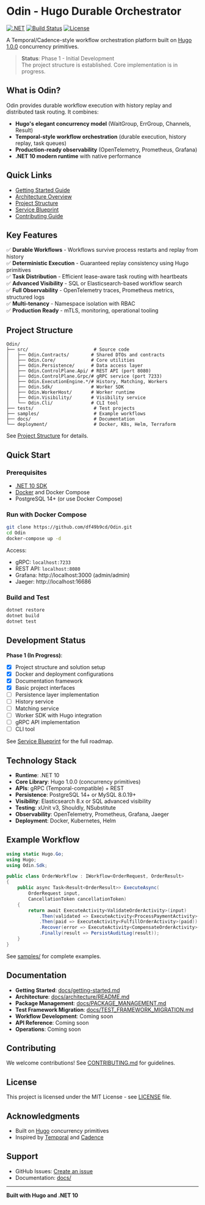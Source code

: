 # Odin - Hugo Durable Orchestrator

[![.NET](https://img.shields.io/badge/.NET-10.0-blue.svg)](https://dotnet.microsoft.com/)
[![Build Status](https://github.com/df49b9cd/Odin/workflows/CI/badge.svg)](https://github.com/df49b9cd/Odin/actions)
[![License](https://img.shields.io/badge/license-MIT-green.svg)](LICENSE)

A Temporal/Cadence-style workflow orchestration platform built on [Hugo 1.0.0](https://github.com/df49b9cd/Hugo) concurrency primitives.

> **Status**: Phase 1 - Initial Development  
> The project structure is established. Core implementation is in progress.

## What is Odin?

Odin provides durable workflow execution with history replay and distributed task routing. It combines:

- **Hugo's elegant concurrency model** (WaitGroup, ErrGroup, Channels, Result<T>)
- **Temporal-style workflow orchestration** (durable execution, history replay, task queues)
- **Production-ready observability** (OpenTelemetry, Prometheus, Grafana)
- **.NET 10 modern runtime** with native performance

## Quick Links

- [Getting Started Guide](docs/getting-started.md)
- [Architecture Overview](docs/architecture/README.md)
- [Project Structure](docs/PROJECT_STRUCTURE.md)
- [Service Blueprint](Service%20Blueprint.md)
- [Contributing Guide](CONTRIBUTING.md)

## Key Features

✅ **Durable Workflows** - Workflows survive process restarts and replay from history  
✅ **Deterministic Execution** - Guaranteed replay consistency using Hugo primitives  
✅ **Task Distribution** - Efficient lease-aware task routing with heartbeats  
✅ **Advanced Visibility** - SQL or Elasticsearch-based workflow search  
✅ **Full Observability** - OpenTelemetry traces, Prometheus metrics, structured logs  
✅ **Multi-tenancy** - Namespace isolation with RBAC  
✅ **Production Ready** - mTLS, monitoring, operational tooling

## Project Structure

```
Odin/
├── src/                        # Source code
│   ├── Odin.Contracts/        # Shared DTOs and contracts
│   ├── Odin.Core/             # Core utilities
│   ├── Odin.Persistence/      # Data access layer
│   ├── Odin.ControlPlane.Api/ # REST API (port 8080)
│   ├── Odin.ControlPlane.Grpc/# gRPC service (port 7233)
│   ├── Odin.ExecutionEngine.*/# History, Matching, Workers
│   ├── Odin.Sdk/              # Worker SDK
│   ├── Odin.WorkerHost/       # Worker runtime
│   ├── Odin.Visibility/       # Visibility service
│   └── Odin.Cli/              # CLI tool
├── tests/                      # Test projects
├── samples/                    # Example workflows
├── docs/                       # Documentation
└── deployment/                 # Docker, K8s, Helm, Terraform
```

See [Project Structure](docs/PROJECT_STRUCTURE.md) for details.

## Quick Start

### Prerequisites

- [.NET 10 SDK](https://dotnet.microsoft.com/download/dotnet/10.0)
- [Docker](https://www.docker.com/get-started) and Docker Compose
- PostgreSQL 14+ (or use Docker Compose)

### Run with Docker Compose

```bash
git clone https://github.com/df49b9cd/Odin.git
cd Odin
docker-compose up -d
```

Access:
- gRPC: `localhost:7233`
- REST API: `localhost:8080`
- Grafana: http://localhost:3000 (admin/admin)
- Jaeger: http://localhost:16686

### Build and Test

```bash
dotnet restore
dotnet build
dotnet test
```

## Development Status

**Phase 1 (In Progress)**:

- [x] Project structure and solution setup
- [x] Docker and deployment configurations
- [x] Documentation framework
- [x] Basic project interfaces
- [ ] Persistence layer implementation
- [ ] History service
- [ ] Matching service
- [ ] Worker SDK with Hugo integration
- [ ] gRPC API implementation
- [ ] CLI tool

See [Service Blueprint](Service%20Blueprint.md) for the full roadmap.

## Technology Stack

- **Runtime**: .NET 10
- **Core Library**: Hugo 1.0.0 (concurrency primitives)
- **APIs**: gRPC (Temporal-compatible) + REST
- **Persistence**: PostgreSQL 14+ or MySQL 8.0.19+
- **Visibility**: Elasticsearch 8.x or SQL advanced visibility
- **Testing**: xUnit v3, Shouldly, NSubstitute
- **Observability**: OpenTelemetry, Prometheus, Grafana, Jaeger
- **Deployment**: Docker, Kubernetes, Helm

## Example Workflow

```csharp
using static Hugo.Go;
using Hugo;
using Odin.Sdk;

public class OrderWorkflow : IWorkflow<OrderRequest, OrderResult>
{
    public async Task<Result<OrderResult>> ExecuteAsync(
        OrderRequest input,
        CancellationToken cancellationToken)
    {
        return await ExecuteActivity<ValidateOrderActivity>(input)
            .Then(validated => ExecuteActivity<ProcessPaymentActivity>(validated))
            .Then(paid => ExecuteActivity<FulfillOrderActivity>(paid))
            .Recover(error => ExecuteActivity<CompensateOrderActivity>(error))
            .Finally(result => PersistAuditLog(result));
    }
}
```

See [samples/](samples/) for complete examples.

## Documentation

- **Getting Started**: [docs/getting-started.md](docs/getting-started.md)
- **Architecture**: [docs/architecture/README.md](docs/architecture/README.md)
- **Package Management**: [docs/PACKAGE_MANAGEMENT.md](docs/PACKAGE_MANAGEMENT.md)
- **Test Framework Migration**: [docs/TEST_FRAMEWORK_MIGRATION.md](docs/TEST_FRAMEWORK_MIGRATION.md)
- **Workflow Development**: Coming soon
- **API Reference**: Coming soon
- **Operations**: Coming soon

## Contributing

We welcome contributions! See [CONTRIBUTING.md](CONTRIBUTING.md) for guidelines.

## License

This project is licensed under the MIT License - see [LICENSE](LICENSE) file.

## Acknowledgments

- Built on [Hugo](https://github.com/df49b9cd/Hugo) concurrency primitives
- Inspired by [Temporal](https://temporal.io/) and [Cadence](https://cadenceworkflow.io/)

## Support

- GitHub Issues: [Create an issue](https://github.com/df49b9cd/Odin/issues)
- Documentation: [docs/](docs/)

---

**Built with Hugo and .NET 10**
